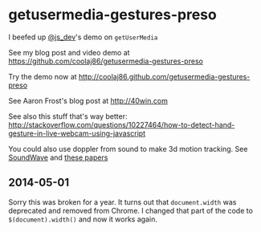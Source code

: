 getusermedia-gestures-preso
===========================

I beefed up [@js_dev](https://twitter.com/js_dev)'s demo on `getUserMedia`

See my blog post and video demo at <https://github.com/coolaj86/getusermedia-gestures-preso>

Try the demo now at <http://coolaj86.github.com/getusermedia-gestures-preso>

See Aaron Frost's blog post at <http://40win.com>

See also this stuff that's way better: http://stackoverflow.com/questions/10227464/how-to-detect-hand-gesture-in-live-webcam-using-javascript

You could also use doppler from sound to make 3d motion tracking. See [SoundWave](https://www.youtube.com/watch?v=wK_u8-UQmOs) and [these papers](http://homes.cs.washington.edu/~sidhant/research.html) 


2014-05-01
---

Sorry this was broken for a year. It turns out that `document.width`
was deprecated and removed from Chrome. I changed that part of the code
to `$(document).width()` and now it works again.
